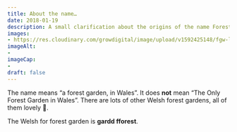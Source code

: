```yaml
---
title: About the name…
date: 2018-01-19
description: A small clarification about the origins of the name Forest Garden Wales
images: 
- https://res.cloudinary.com/growdigital/image/upload/v1592425148/fgw-logo-transparent.png
imageAlt: 
- 
imageCap:
- 
draft: false
---
```


The name means “a forest garden, in Wales”. It does **not** mean “The Only Forest Garden in Wales”. There are lots of other Welsh forest gardens, all of them lovely 🙂.

The Welsh for forest garden is **gardd fforest**.


